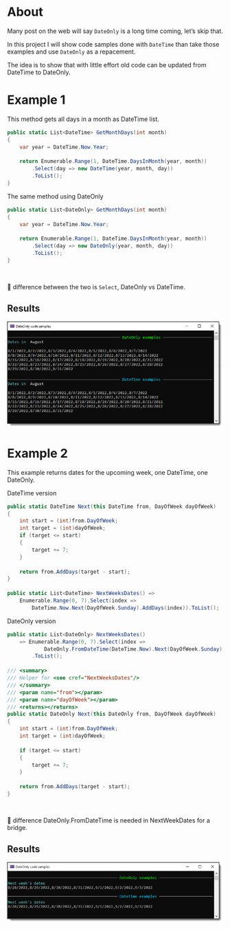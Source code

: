 ﻿# About

Many post on the web will say `DateOnly` is a long time coming, let’s skip that.

In this project I will show code samples done with `DateTime` than take those examples and use `DateOnly` as a repacement.

The idea is to show that with little effort old code can be updated from DateTime to DateOnly.

# Example 1
This method gets all days in a month as DateTime list.

```csharp
public static List<DateTime> GetMonthDays(int month)
{
    var year = DateTime.Now.Year;

    return Enumerable.Range(1, DateTime.DaysInMonth(year, month))
        .Select(day => new DateTime(year, month, day))
        .ToList();
}
```

The same method using DateOnly

```csharp
public static List<DateOnly> GetMonthDays(int month)
{
    var year = DateTime.Now.Year;

    return Enumerable.Range(1, DateTime.DaysInMonth(year, month))
        .Select(day => new DateOnly(year, month, day))
        .ToList();
}
```

</br>

:small_orange_diamond: difference between the two is `Select`, DateOnly vs DateTime.

## Results

![Example1](assets/Example1.png)

# Example 2

This example returns dates for the upcoming week, one DateTime, one DateOnly.

DateTime version

```csharp
public static DateTime Next(this DateTime from, DayOfWeek dayOfWeek)
{
    int start = (int)from.DayOfWeek;
    int target = (int)dayOfWeek;
    if (target <= start)
    {
        target += 7;
    }

    return from.AddDays(target - start);
}

public static List<DateTime> NextWeeksDates() =>
    Enumerable.Range(0, 7).Select(index =>
        DateTime.Now.Next(DayOfWeek.Sunday).AddDays(index)).ToList();
```

DateOnly version

```csharp
public static List<DateOnly> NextWeeksDates()
    => Enumerable.Range(0, 7).Select(index =>
            DateOnly.FromDateTime(DateTime.Now).Next(DayOfWeek.Sunday).AddDays(index))
        .ToList();

/// <summary>
/// Helper for <see cref="NextWeeksDates"/>
/// </summary>
/// <param name="from"></param>
/// <param name="dayOfWeek"></param>
/// <returns></returns>
public static DateOnly Next(this DateOnly from, DayOfWeek dayOfWeek)
{
    int start = (int)from.DayOfWeek;
    int target = (int)dayOfWeek;

    if (target <= start)
    {
        target += 7;
    }

    return from.AddDays(target - start);
}
```

</br>

:small_orange_diamond: difference DateOnly.FromDateTime is needed in NextWeekDates for a bridge.

## Results

![Example2](assets/Example2.png)